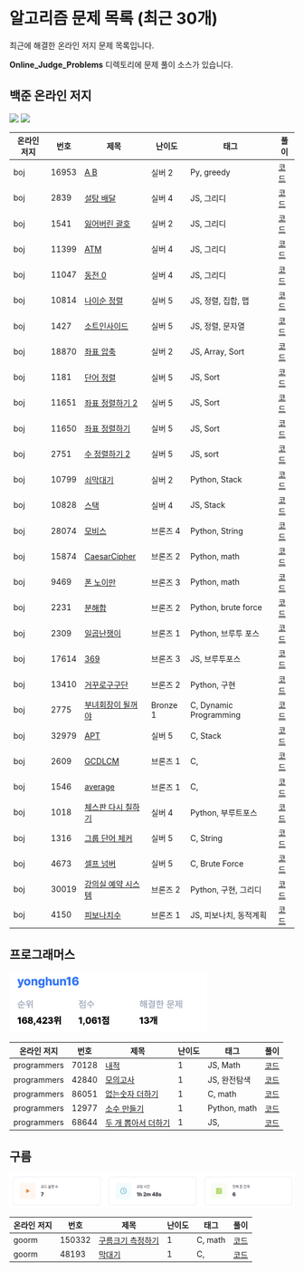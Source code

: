 # 알고리즘 문제 목록 (최근 30개)

최근에 해결한 온라인 저지 문제 목록입니다. 

**Online_Judge_Problems** 디렉토리에 문제 풀이 소스가 있습니다.

## 백준 온라인 저지

<p> <a href="https://solved.ac/profile/yonghun16"><img src="http://mazassumnida.wtf/api/v2/generate_badge?boj=yonghun16" width="348em"></a> <a href="https://www.acmicpc.net/user/yonghun16"><img src="http://mazandi.herokuapp.com/api?handle=yonghun16&theme=warm" width="348em"></a> </p>

| 온라인 저지 | 번호 | 제목 | 난이도 | 태그 | 풀이 |
|------|------|------|--------|------|------|
| boj | 16953 | [A B](https://www.acmicpc.net/problem/16953) | 실버 2 | Py, greedy | [코드](https://github.com/yonghun16/Algorithm/tree/main/Online_Judge_Problems/boj/boj_16953_A_B) |
| boj | 2839 | [설탕 배달](https://www.acmicpc.net/problem/2839) | 실버 4 | JS, 그리디 | [코드](https://github.com/yonghun16/Algorithm/tree/main/Online_Judge_Problems/boj/boj_2839_%EC%84%A4%ED%83%95_%EB%B0%B0%EB%8B%AC) |
| boj | 1541 | [잃어버린 괄호](https://www.acmicpc.net/problem/1541) | 실버 2 | JS, 그리디 | [코드](https://github.com/yonghun16/Algorithm/tree/main/Online_Judge_Problems/boj/boj_1541_%EC%9E%83%EC%96%B4%EB%B2%84%EB%A6%B0_%EA%B4%84%ED%98%B8) |
| boj | 11399 | [ATM](https://www.acmicpc.net/problem/11399) | 실버 4 | JS, 그리디 | [코드](https://github.com/yonghun16/Algorithm/tree/main/Online_Judge_Problems/boj/boj_11399_ATM) |
| boj | 11047 | [동전 0](https://www.acmicpc.net/problem/11047) | 실버 4 | JS, 그리디 | [코드](https://github.com/yonghun16/Algorithm/tree/main/Online_Judge_Problems/boj/boj_11047_%EB%8F%99%EC%A0%84_0) |
| boj | 10814 | [나이순 정렬](https://www.acmicpc.net/problem/10814) | 실버 5 | JS, 정렬, 집합, 맵 | [코드](https://github.com/yonghun16/Algorithm/tree/main/Online_Judge_Problems/boj/boj_10814_%EB%82%98%EC%9D%B4%EC%88%9C_%EC%A0%95%EB%A0%AC) |
| boj | 1427 | [소트인사이드](https://www.acmicpc.net/problem/1427) | 실버 5 | JS, 정렬, 문자열 | [코드](https://github.com/yonghun16/Algorithm/tree/main/Online_Judge_Problems/boj/boj_1427_%EC%86%8C%ED%8A%B8%EC%9D%B8%EC%82%AC%EC%9D%B4%EB%93%9C) |
| boj | 18870 | [좌표 압축](https://www.acmicpc.net/problem/18870) | 실버 2 | JS, Array, Sort | [코드](https://github.com/yonghun16/Algorithm/tree/main/Online_Judge_Problems/boj/boj_18870_%EC%A2%8C%ED%91%9C_%EC%95%95%EC%B6%95) |
| boj | 1181 | [단어 정렬](https://www.acmicpc.net/problem/1181) | 실버 5 | JS, Sort | [코드](https://github.com/yonghun16/Algorithm/tree/main/Online_Judge_Problems/boj/boj_1181_%EB%8B%A8%EC%96%B4_%EC%A0%95%EB%A0%AC) |
| boj | 11651 | [좌표 정렬하기 2](https://www.acmicpc.net/problem/11651) | 실버 5 | JS, Sort | [코드](https://github.com/yonghun16/Algorithm/tree/main/Online_Judge_Problems/boj/boj_11651_%EC%A2%8C%ED%91%9C_%EC%A0%95%EB%A0%AC%ED%95%98%EA%B8%B0_2) |
| boj | 11650 | [좌표 정렬하기](https://www.acmicpc.net/problem/11650) | 실버 5 | JS, Sort | [코드](https://github.com/yonghun16/Algorithm/tree/main/Online_Judge_Problems/boj/boj_11650_%EC%A2%8C%ED%91%9C_%EC%A0%95%EB%A0%AC%ED%95%98%EA%B8%B0) |
| boj | 2751 | [수 정렬하기 2](https://www.acmicpc.net/problem/2751) | 실버 5 | JS, sort | [코드](https://github.com/yonghun16/Algorithm/tree/main/Online_Judge_Problems/boj/boj_2751_%EC%88%98_%EC%A0%95%EB%A0%AC%ED%95%98%EA%B8%B0_2) |
| boj | 10799 | [쇠막대기](https://www.acmicpc.net/problem/10799) | 실버 2 | Python, Stack | [코드](https://github.com/yonghun16/Algorithm/tree/main/Online_Judge_Problems/boj/boj_10799_%EC%87%A0%EB%A7%89%EB%8C%80%EA%B8%B0) |
| boj | 10828 | [스택](https://www.acmicpc.net/problem/10828) | 실버 4 | JS, Stack | [코드](https://github.com/yonghun16/Algorithm/tree/main/Online_Judge_Problems/boj/boj_10828_%EC%8A%A4%ED%83%9D) |
| boj | 28074 | [모비스](https://www.acmicpc.net/problem/) | 브론즈 4 | Python, String | [코드](https://github.com/yonghun16/Algorithm/tree/main/Online_Judge_Problems/boj/boj_28074_%E1%84%86%E1%85%A9%E1%84%87%E1%85%B5%E1%84%89%E1%85%B3) |
| boj | 15874 | [CaesarCipher](https://www.acmicpc.net/problem/15874) | 브론즈 2 | Python, math | [코드](https://github.com/yonghun16/Algorithm/tree/main/Online_Judge_Problems/boj/boj_15874_CaesarCipher) |
| boj | 9469 | [폰 노이만](https://www.acmicpc.net/problem/9469) | 브론즈 3 | Python, math | [코드](https://github.com/yonghun16/Algorithm/tree/main/Online_Judge_Problems/boj/boj_9469_%ED%8F%B0_%EB%85%B8%EC%9D%B4%EB%A7%8C) |
| boj | 2231 | [분해합](https://www.acmicpc.net/problem/2231) | 브론즈 2 | Python, brute force | [코드](https://github.com/yonghun16/Algorithm/tree/main/Online_Judge_Problems/boj/boj_2231_%EB%B6%84%ED%95%B4%ED%95%A9) |
| boj | 2309 | [일곱난쟁이](https://www.acmicpc.net/problem/2309) | 브론즈 1 | Python, 브루투 포스 | [코드](https://github.com/yonghun16/Algorithm/tree/main/Online_Judge_Problems/boj/boj_2309_%EC%9D%BC%EA%B3%B1%EB%82%9C%EC%9F%81%EC%9D%B4) |
| boj | 17614 | [369](https://www.acmicpc.net/problem/17614) | 브론즈 3 | JS, 브루투포스 | [코드](https://github.com/yonghun16/Algorithm/tree/main/Online_Judge_Problems/boj/boj_17614_369) |
| boj | 13410 | [거꾸로구구단](https://www.acmicpc.net/problem/13410) | 브론즈 2 | Python, 구현 | [코드](https://github.com/yonghun16/Algorithm/tree/main/Online_Judge_Problems/boj/boj_13410_%EA%B1%B0%EA%BE%B8%EB%A1%9C%EA%B5%AC%EA%B5%AC%EB%8B%A8) |
| boj | 2775 | [부녀회장이 될꺼야](https://www.acmicpc.net/problem/2775) | Bronze 1 | C, Dynamic Programming | [코드](https://github.com/yonghun16/Algorithm/tree/main/Online_Judge_Problems/boj/boj_2775_%EB%B6%80%EB%85%80%ED%9A%8C%EC%9E%A5%EC%9D%B4_%EB%90%A0%EA%BA%BC%EC%95%BC) |
| boj | 32979 | [APT](https://www.acmicpc.net/problem/32927) | 실버 5 | C, Stack | [코드](https://github.com/yonghun16/Algorithm/tree/main/Online_Judge_Problems/boj/boj_32979_APT) |
| boj | 2609 | [GCDLCM](https://www.acmicpc.net/problem/2609) | 브론즈 1 | C, | [코드](https://github.com/yonghun16/Algorithm/tree/main/Online_Judge_Problems/boj/boj_2609_GCDLCM) |
| boj | 1546 | [average](https://www.acmicpc.net/problem/1546) | 브론즈 1 | C, | [코드](https://github.com/yonghun16/Algorithm/tree/main/Online_Judge_Problems/boj/boj_1546_average) |
| boj | 1018 | [체스판 다시 칠하기](https://www.acmicpc.net/problem/1018) | 실버 4 | Python, 부루트포스 | [코드](https://github.com/yonghun16/Algorithm/tree/main/Online_Judge_Problems/boj/boj_1018_%EC%B2%B4%EC%8A%A4%ED%8C%90_%EB%8B%A4%EC%8B%9C_%EC%B9%A0%ED%95%98%EA%B8%B0) |
| boj | 1316 | [그룹 단어 체커](https://www.acmicpc.net/problem/1316) | 실버 5 | C, String | [코드](https://github.com/yonghun16/Algorithm/tree/main/Online_Judge_Problems/boj/boj_1316_%EA%B7%B8%EB%A3%B9_%EB%8B%A8%EC%96%B4_%EC%B2%B4%EC%BB%A4) |
| boj | 4673 | [셀프 넘버](https://www.acmicpc.net/problem/4673) | 실버 5 | C, Brute Force | [코드](https://github.com/yonghun16/Algorithm/tree/main/Online_Judge_Problems/boj/boj_4673_%EC%85%80%ED%94%84_%EB%84%98%EB%B2%84) |
| boj | 30019 | [강의실 예약 시스템](https://www.acmicpc.net/problem/30019) | 브론즈 2 | Python, 구현, 그리디 | [코드](https://github.com/yonghun16/Algorithm/tree/main/Online_Judge_Problems/boj/boj_30019_%EA%B0%95%EC%9D%98%EC%8B%A4_%EC%98%88%EC%95%BD_%EC%8B%9C%EC%8A%A4%ED%85%9C) |
| boj | 4150 | [피보나치수](https://www.acmicpc.net/problem/4150) | 브론즈 1 | JS, 피보나치, 동적계획 | [코드](https://github.com/yonghun16/Algorithm/tree/main/Online_Judge_Problems/boj/boj_4150_%E1%84%91%E1%85%B5%E1%84%87%E1%85%A9%E1%84%82%E1%85%A1%E1%84%8E%E1%85%B5%E1%84%89%E1%85%AE) |

## 프로그래머스

<img src="https://github.com/yonghun16/Algorithm/blob/main/Online_Judge_Problems/programmers/score.png" width="350em">

| 온라인 저지 | 번호 | 제목 | 난이도 | 태그 | 풀이 |
|------|------|------|--------|------|------|
| programmers | 70128 | [내적](https://programmers.co.kr/learn/courses/30/lessons/70128) | 1 | JS, Math | [코드](https://github.com/yonghun16/Algorithm/tree/main/Online_Judge_Problems/programmers/programmers_70128_%EB%82%B4%EC%A0%81) |
| programmers | 42840 | [모의고사](https://programmers.co.kr/learn/courses/30/lessons/42840) | 1 | JS, 완전탐색 | [코드](https://github.com/yonghun16/Algorithm/tree/main/Online_Judge_Problems/programmers/programmers_42840_%EB%AA%A8%EC%9D%98%EA%B3%A0%EC%82%AC) |
| programmers | 86051 | [없는숫자 더하기](https://school.programmers.co.kr/learn/courses/30/lessons/86051) | 1 | C, math | [코드](https://github.com/yonghun16/Algorithm/tree/main/Online_Judge_Problems/programmers/programmers_86051_%EC%97%86%EB%8A%94%EC%88%AB%EC%9E%90_%EB%8D%94%ED%95%98%EA%B8%B0) |
| programmers | 12977 | [소수 만들기](https://programmers.co.kr/learn/courses/30/lessons/12977) | 1 | Python, math | [코드](https://github.com/yonghun16/Algorithm/tree/main/Online_Judge_Problems/programmers/programmers_12977_%EC%86%8C%EC%88%98_%EB%A7%8C%EB%93%A4%EA%B8%B0) |
| programmers | 68644 | [두 개 뽑아서 더하기](https://school.programmers.co.kr/learn/courses/30/lessons/68644) | 1 | JS, | [코드](https://github.com/yonghun16/Algorithm/tree/main/Online_Judge_Problems/programmers/programmers_68644_%EB%91%90_%EA%B0%9C_%EB%BD%91%EC%95%84%EC%84%9C_%EB%8D%94%ED%95%98%EA%B8%B0) |

## 구름

<img src="https://github.com/yonghun16/Algorithm/blob/main/Online_Judge_Problems/goorm/score.png">

| 온라인 저지 | 번호 | 제목 | 난이도 | 태그 | 풀이 |
|------|------|------|--------|------|------|
| goorm | 150332 | [구름크기 측정하기](https://level.goorm.io/exam/150332/%ED%98%84%EB%8C%80%EB%AA%A8%EB%B9%84%EC%8A%A4-%EB%AA%A8%EC%9D%98%ED%85%8C%EC%8A%A4%ED%8A%B8-%EA%B5%AC%EB%A6%84-%ED%81%AC%EA%B8%B0-%EC%B8%A1%EC%A0%95%ED%95%98%EA%B8%B0/quiz/1) | 1 | C, math | [코드](https://github.com/yonghun16/Algorithm/tree/main/Online_Judge_Problems/goorm/goorm_150332_%EA%B5%AC%EB%A6%84%ED%81%AC%EA%B8%B0_%EC%B8%A1%EC%A0%95%ED%95%98%EA%B8%B0) |
| goorm | 48193 | [막대기](https://level.goorm.io/exam/48193/막대기/quiz/1) | 1 | C, | [코드](https://github.com/yonghun16/Algorithm/tree/main/Online_Judge_Problems/goorm/goorm_48193_%EB%A7%89%EB%8C%80%EA%B8%B0) |

